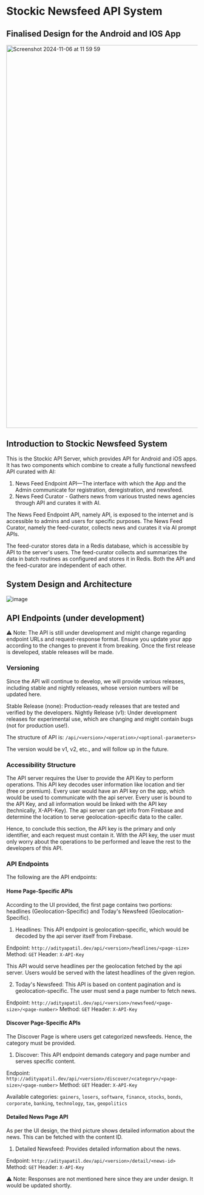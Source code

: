 # Stockic Newsfeed API System

## Finalised Design for the Android and IOS App
<img width="1006" alt="Screenshot 2024-11-06 at 11 59 59" src="https://github.com/user-attachments/assets/0ce4f3ac-85ee-48ea-84d6-c54662566c0c">

## Introduction to Stockic Newsfeed System
This is the Stockic API Server, which provides API for Android and iOS apps. It has two components which combine to create a fully functional newsfeed API curated with AI:

1. News Feed Endpoint API—The interface with which the App and the Admin communicate for registration, deregistration, and newsfeed. 
2. News Feed Curator - Gathers news from various trusted news agencies through API and curates it with AI.

The News Feed Endpoint API, namely API, is exposed to the internet and is accessible to admins and users for specific purposes. The News Feed Curator, namely the feed-curator, collects news and curates it via AI prompt APIs. 

The feed-curator stores data in a Redis database, which is accessible by API to the server's users. The feed-curator collects and summarizes the data in batch routines as configured and stores it in Redis. Both the API and the feed-curator are independent of each other. 

## System Design and Architecture

![image](https://github.com/user-attachments/assets/3c39a65c-83f9-4774-9882-9bf033a8095a)

## API Endpoints (under development)

⚠️ Note: The API is still under development and might change regarding endpoint URLs and request-response format. Ensure you update your app according to the changes to prevent it from breaking. Once the first release is developed, stable releases will be made. 

### Versioning 

Since the API will continue to develop, we will provide various releases, including stable and nightly releases, whose version numbers will be updated here. 

Stable Release (none): Production-ready releases that are tested and verified by the developers. 
Nightly Release (v1): Under development releases for experimental use, which are changing and might contain bugs (not for production use!).

The structure of API is: `/api/<version>/<operation>/<optional-parameters>`

The version would be v1, v2, etc., and will follow up in the future.

### Accessibility Structure 

The API server requires the User to provide the API Key to perform operations. This API key decodes user information like location and tier (free or premium). Every user would have an API key on the app, which would be used to communicate with the api server. Every user is bound to the API Key, and all information would be linked with the API key (technically, X-API-Key). The api server can get info from Firebase and determine the location to serve geolocation-specific data to the caller. 

Hence, to conclude this section, the API key is the primary and only identifier, and each request must contain it. With the API key, the user must only worry about the operations to be performed and leave the rest to the developers of this API. 

### API Endpoints

The following are the API endpoints: 

#### Home Page-Specific APIs
According to the UI provided, the first page contains two portions: headlines (Geolocation-Specific) and Today's Newsfeed (Geolocation-Specific). 

1. Headlines: This API endpoint is geolocation-specific, which would be decoded by the api server itself from Firebase.

Endpoint: `http://adityapatil.dev/api/<version>/headlines/<page-size>`
Method: `GET`
Header: `X-API-Key`

This API would serve headlines per the geolocation fetched by the api server. Users would be served with the latest headlines of the given region. 

2. Today's Newsfeed: This API is based on content pagination and is geolocation-specific. The user must send a page number to fetch news.

Endpoint: `http://adityapatil.dev/api/<version>/newsfeed/<page-size>/<page-number>`
Method: `GET`
Header: `X-API-Key`

#### Discover Page-Specific APIs
The Discover Page is where users get categorized newsfeeds. Hence, the category must be provided. 

1. Discover: This API endpoint demands category and page number and serves specific content. 

Endpoint: `http://adityapatil.dev/api/<version>/discover/<category>/<page-size>/<page-number>`
Method: `GET`
Header: `X-API-Key`

Available categories: `gainers`, `losers`, `software`, `finance`, `stocks`, `bonds`, `corporate`, `banking`, `technology`, `tax`, `geopolitics`

#### Detailed News Page API
As per the UI design, the third picture shows detailed information about the news. This can be fetched with the content ID. 

1. Detailed Newsfeed: Provides detailed information about the news.

Endpoint: `http://adityapatil.dev/api/<version>/detail/<news-id>`
Method: `GET`
Header: `X-API-Key`

⚠️ Note: Responses are not mentioned here since they are under design. It would be updated shortly. 
